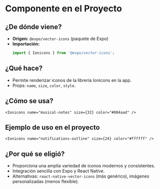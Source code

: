 # Componente <Ionicons> en el Proyecto

## ¿De dónde viene?
- **Origen:** `@expo/vector-icons` (paquete de Expo)
- **Importación:**
  ```typescript
  import { Ionicons } from '@expo/vector-icons';
  ```

## ¿Qué hace?
- Permite renderizar iconos de la librería Ionicons en la app.
- Props: `name`, `size`, `color`, `style`.

## ¿Cómo se usa?
```tsx
<Ionicons name="musical-notes" size={32} color="#004aad" />
```

## Ejemplo de uso en el proyecto
```tsx
<Ionicons name="notifications-outline" size={24} color="#ffffff" />
```

## ¿Por qué se eligió?
- Proporciona una amplia variedad de iconos modernos y consistentes.
- Integración sencilla con Expo y React Native.
- Alternativas: `react-native-vector-icons` (más genérico), imágenes personalizadas (menos flexible). 